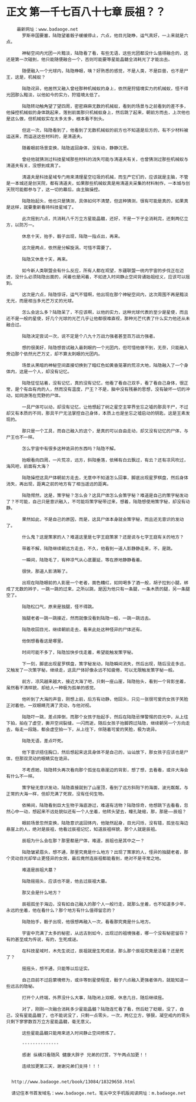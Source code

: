 # 正文 第一千七百八十七章 辰祖？？
        最新网址：www.badaoge.net
          罗斯帝国要塞，陆隐望着骰子缓缓停止，六点，他目光陡睁，运气真好，一上来就是六点。
      
          神秘空间内光团一片黯淡，陆隐看了看，有些无语，这些光团都没什么值得融合的，这还是第一次碰到，他只能随便融合一个，否则可能要等星能晶髓全消耗光了才能出去。
      
          随便融入一个光球内，陆隐睁眼，咦？好熟悉的感觉，不是人类，不是巨兽，也不是尸王，这是，机械蚁？
      
          陆隐诧异，他居然又融入曾经那种机械蚁的身上，依然是狩猎境实力的机械蚁，怪不得光团那么黯淡，以他如今的实力，狩猎境太低了。
      
          陆隐转动触角望了望四周，密密麻麻无数的机械蚁，看到的场景与之前看到的差不多，他操控机械蚁的身体跳起来，落到前面那只机械蚁身上，然后跳了起来，朝前方而去，上次他也是这么做，但机械蚁实在太多太多，根本看不到头。
      
          但这一次，陆隐看到了，他看到了无数机械蚁的前方也不知道是后方的，有不少材料被运送来，而运送这些材料的，是清道夫。
      
          随着眼前场景变换，陆隐返回身体，没有动，静静沉思。
      
          曾经他就猜测过科技星域那些材料的消失可能与清道夫有关，也曾猜测过那些机械蚁与清道夫有关，没想到成真了。
      
          清道夫是科技星域专门用来清理星空垃圾的机械，而生产它们的，应该就是主脑，不管是一本城还是创天院，都有清道夫，如果那些机械蚁真是用清道夫采集的材料制作，一本城与创天院可能都参与了，这一切的幕后，由主脑操控。
      
          陆隐抬起头，他也只是猜测，具体如何不清楚，但这种猜测，很有可能是真的，如果真是这样，就要重新看待科技星域了。
      
          此次摇到六点，共消耗八千万立方星能晶髓，还好，不是一下子全消耗完，还剩两亿立方，以防万一。
      
          休息十天，抬手，骰子出现，陆隐一指点出，再来。
      
          这次是两点，依然是分解旋涡，可惜不需要了。
      
          陆隐又休息十天，再来。
      
          如今新人类联盟会有什么反应，所有人都在观望，东疆联盟一统内宇宙的步伐正在迈进，没什么必须陆隐出面的，闲着也是闲着，不如进入时间静止空间背诵始祖经义，应该可以摇到。
      
          这次是六点，陆隐惊讶，运气不错啊，他出现在那个神秘空间内，这次周围不再是黯淡无光，而是相当多光芒万丈的光球。
      
          怎么会这么多？陆隐呆了，不应该啊，以他的实力，这种光球代表的至少是星使，而且还不是一般的星使，好几个光球的光芒几乎让他都很难直视，那种光芒代表了什么实力他还从未融合过。
      
          陆隐决定尝试一次，说不定是个八九十万战力强者甚至百万战力强者。
      
          想的很美好，陆隐想尝试融入最刺眼的一个光团内，但可惜他做不到，无奈，只能融入旁边那个依然光芒万丈，却不算太刺眼的光团内。
      
          场景从黑暗的神秘空间直接切换到了暗红色如黄昏笼罩的荒凉大地，陆隐融入了一个身体内，这是一个人，却没有记忆。
      
          陆隐怔怔站着，没有记忆，真的没有记忆，他看了看自己双手，看了看自己身体，很正常，是个有血有肉的人，然而没有温度，尸王？不是，脑中没有残暴的思想，没有破坏一切的冲动，如同游荡在荒野的尸体。
      
          一具尸体可以动，却没有记忆，让他想起了树之星空主宰界坐忘之墟的那具干尸，不过却又有本质的不同，那具干尸无法掌控自己身体，本质上也是坐忘之墟启动的钥匙，这是王素发现的。
      
          那只是一个工具，而自己融入的这个，是真的可以自由走动，却又没有记忆的尸体，与尸王也不一样。
      
          怎么宇宙中有很多这种诡异的东西吗？陆隐不解。
      
          抬眼看向四周，一片荒凉，远方，斜阳垂落，依稀有白云飘过，有云？还有凉风吹过，海风吧，前面有大海？
      
          陆隐操控这具尸体朝前方走去，无意中不知道怎么回事，脚底出现星罗棋盘，然后身体消失，再出现，距离之前的地方有了相当遥远的距离。
      
          陆隐愕然，这是，策字秘？怎么会？这具尸体怎么会策字秘？难道是自己的策字秘发动了？不可能，自己只是意识融入，不可能将策字秘带过来，想着，陆隐想使用策字秘，却没有动静。
      
          果然如此，不是自己的原因，而是，这具尸体本身就会策字秘，而且还无意识的发动了。
      
          什么鬼？这是策家的人？难道这里是七字王庭策家？还是说与七字王庭有关的地方？
      
          带着不解，陆隐继续朝远方走去，不久，他看到一道人影静静走来，不，是跳。
      
          一瞬间，陆隐毛了，有种凉气从心底蔓延，等在原地静静看着。
      
          很快，那道人影清晰了。
      
          出现在陆隐眼前的人影是一个老者，面色糟红，如同喝多了酒一般，胡子拉到小腿，绑成了无数的辫子，一跳一跳的过来，之所以跳，是因为他只有一条腿，一条木质的腿，另一条腿空了。
      
          陆隐松口气，原来是独腿，怪不得跳。
      
          独腿老者一跳一跳接近，然而就像没看到陆隐一般，一跳一跳远去。
      
          陆隐收回目光，继续朝前走去，看来此处这种怪异的尸体还有。
      
          他倒想看看这是哪里。
      
          时间可能不多了，陆隐加快步伐走着，希望能触发策字秘。
      
          下一刻，脚底出现星罗棋盘，策字秘发动，陆隐瞬间消失，然后出现，随后没走多远，又触发了一次策字秘，继续走，这具尸体好像永远不知疲倦，可以无限触发策字秘一般。
      
          前方，凉风越来越大，接近大海了吧，只剩一座山崖，陆隐抬头，看到一个背影坐着，虽然看不清样貌，却给人一种极为孤单的感觉。
      
          他听到了大海的声音，刚想上前，后方有动静，他回头，只见一张很可爱的女孩子笑脸正对着他，一双眼睛充满了灵动，与他对视。
      
          陆隐吓一跳，差点摔倒，而那个女孩子抬起手，然后在陆隐忌惮警惕的目光中，从上往下拍，拍在了虚空，撕开空间裂缝，一闪而逝，随后女孩子抬脚跨过陆隐，继续朝另一个方向走去，每走一段路，都会虚空拍一下，从上往下，伴随着可爱的笑脸，极为诡异。
      
          陆隐无语，差点吓死。
      
          他下意识捂住胸口，然后想起来这具身体不是自己的，讪讪放下，那女孩子应该也是尸体，但那双灵动的眼睛实在诡异。
      
          不考虑她，陆隐转头再次看向那个孤坐在悬崖边的背影，想了想，去看看，或许大海会有什么不一样。
      
          策字秘无意识发动，陆隐直接就到了山崖顶，看到了远方斜阳下的海面，波光粼粼，与正常的大海一样，但却充满了死寂，没有任何生物。
      
          依稀间，陆隐看到巨大生物于海底游过，难道有活物？陆隐惊奇，他想跳下去看看，忽然心中一动，想起来不远处貌似还有一个人坐着，他转头望去，瞳孔陡缩，那，那是——辰祖？
      
          眼前场景忽然变换，陆隐意识返回体内，他陡然起身，目光闪烁，没有错，孤坐在海边悬崖上的人，绝对是辰祖，他看过辰祖记忆，知道辰祖样貌，那个人就是辰祖。
      
          辰祖为什么会在那？那里都是尸体，难道，辰祖也是其中之一？
      
          陆隐皱紧眉头，想不通，那里究竟是什么地方？出现了策家的人，怪异的独腿老者，那个灵动目光却举止更怪异的女孩，最后竟然连辰祖都能看到，绝对不是寻常之地。
      
          难道是辰祖大墓？
      
          陆隐摇摇头，应该也不是，他去过辰祖大墓。
      
          那又会是什么地方？
      
          辰祖孤坐于海边，没有如自己融入的那个人一般行走，就那么坐着，也不知道多少年，永远的坐着，他在看什么？那个地方有什么值得留恋的？
      
          陆隐抬手，骰子出现，他很想再融入一次，看看那究竟是什么地方。
      
          宇宙中充满了太多的秘密，从远古到如今，出现过的祖境强者，哪一个没有秘密留存？有的甚至成为传说，有的，生死成谜。
      
          在科技星域时，木先生说过，辰祖就是生死成谜，那么那个辰祖究竟是活着？还是死了？
      
          摇摇头，想不通，只能等以后证实。
      
          自己目前不过启蒙境修为，或许等到星使程度，骰子六点融入更强者体内，就能知道一些远古的隐秘。
      
          打开个人终端，外界没什么大事，陆隐闭上双眼，休息几日，随后继续摇。
      
          对了，刚刚一次融合消耗多少星能晶髓？陆隐连忙看了看，然后眨了眨眼，没了，自己，没有星能晶髓了，也不能说没了，只剩一点零头，一次，两亿立方，够狠，凝空戒内的零头只剩下寥寥数百万立方星能晶髓，毫无意义。
      
          这些星能晶髓只能用来进入时间静止空间修炼了。
      
          --------------
      
          感谢 纵横只看随风 健康大胖子 兄弟的打赏，下午两点加更！！
      
          连续加更第三天，谢谢兄弟们支持！！！
      
      
      http://www.badaoge.net/book/13084/18329658.html
      
      请记住本书首发域名：www.badaoge.net。笔尖中文手机版阅读网址：m.badaoge.net